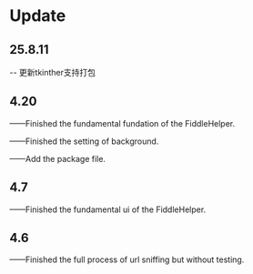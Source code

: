 # Update


## 25.8.11
-- 更新tkinther支持打包

## 4.20
——Finished the fundamental fundation of the FiddleHelper.

——Finished the setting of background.

——Add the package file.

## 4.7
——Finished the fundamental ui of the FiddleHelper.


## 4.6
——Finished the full process of url sniffing but without testing.



